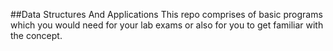 ##Data Structures And Applications
This repo comprises of basic programs which you would need for your lab exams or also for you to get familiar with the concept.
